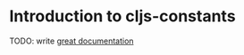 # Introduction to cljs-constants

TODO: write [great documentation](http://jacobian.org/writing/what-to-write/)
